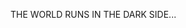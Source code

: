 THE WORLD RUNS IN THE DARK SIDE...
  

<!---
HR5H4CK3R/HR5H4CK3R is a ✨ special ✨ repository because its `README.md` (this file) appears on your GitHub profile.
You can click the Preview link to take a look at your changes.
--->
